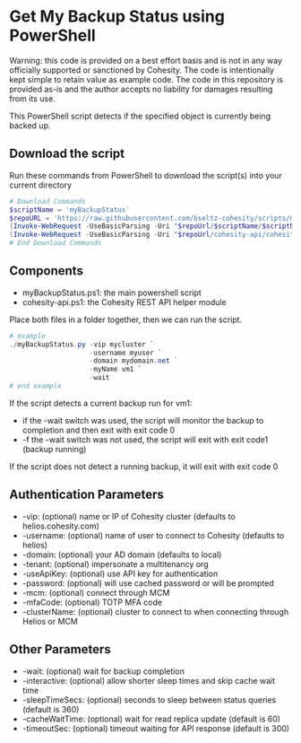 # Get My Backup Status using  PowerShell

Warning: this code is provided on a best effort basis and is not in any way officially supported or sanctioned by Cohesity. The code is intentionally kept simple to retain value as example code. The code in this repository is provided as-is and the author accepts no liability for damages resulting from its use.

This PowerShell script detects if the specified object is currently being backed up.

## Download the script

Run these commands from PowerShell to download the script(s) into your current directory

```powershell
# Download Commands
$scriptName = 'myBackupStatus'
$repoURL = 'https://raw.githubusercontent.com/bseltz-cohesity/scripts/master/powershell'
(Invoke-WebRequest -UseBasicParsing -Uri "$repoUrl/$scriptName/$scriptName.ps1").content | Out-File "$scriptName.ps1"; (Get-Content "$scriptName.ps1") | Set-Content "$scriptName.ps1"
(Invoke-WebRequest -UseBasicParsing -Uri "$repoUrl/cohesity-api/cohesity-api.ps1").content | Out-File cohesity-api.ps1; (Get-Content cohesity-api.ps1) | Set-Content cohesity-api.ps1
# End Download Commands
```

## Components

* myBackupStatus.ps1: the main powershell script
* cohesity-api.ps1: the Cohesity REST API helper module

Place both files in a folder together, then we can run the script.

```powershell
# example
./myBackupStatus.py -vip mycluster `
                    -username myuser `
                    -domain mydomain.net ` 
                    -myName vm1 `
                    -wait
# end example
```

If the script detects a current backup run for vm1:

* if the -wait switch was used, the script will monitor the backup to completion and then exit with exit code 0
* -f the -wait switch was not used, the script will exit with exit code1 (backup running)

If the script does not detect a running backup, it will exit with exit code 0

## Authentication Parameters

* -vip: (optional) name or IP of Cohesity cluster (defaults to helios.cohesity.com)
* -username: (optional) name of user to connect to Cohesity (defaults to helios)
* -domain: (optional) your AD domain (defaults to local)
* -tenant: (optional) impersonate a multitenancy org
* -useApiKey: (optional) use API key for authentication
* -password: (optional) will use cached password or will be prompted
* -mcm: (optional) connect through MCM
* -mfaCode: (optional) TOTP MFA code
* -clusterName: (optional) cluster to connect to when connecting through Helios or MCM

## Other Parameters

* -wait: (optional) wait for backup completion
* -interactive: (optional) allow shorter sleep times and skip cache wait time
* -sleepTimeSecs: (optional) seconds to sleep between status queries (default is 360)
* -cacheWaitTime: (optional) wait for read replica update (default is 60)
* -timeoutSec: (optional) timeout waiting for API response (default is 300)
